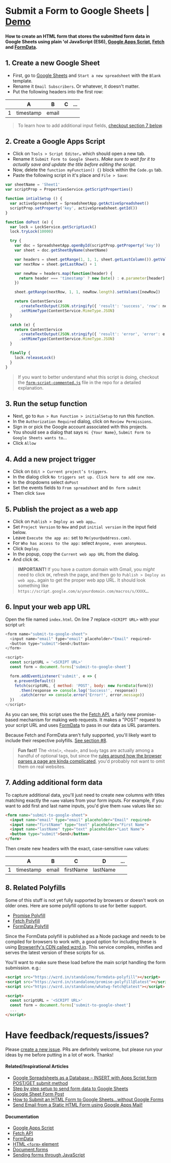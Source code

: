 # Submit a Form to Google Sheets | [Demo](https://form-to-google-sheets.surge.sh)

#### How to create an HTML form that stores the submitted form data in Google Sheets using plain 'ol JavaScript (ES6), [Google Apps Script](https://developers.google.com/apps-script/), [Fetch](https://developer.mozilla.org/en-US/docs/Web/API/Fetch_API) and [FormData](https://developer.mozilla.org/en-US/docs/Web/API/FormData).

## 1. Create a new Google Sheet

- First, go to [Google Sheets](https://docs.google.com/spreadsheets) and `Start a new spreadsheet` with the `Blank` template.
- Rename it `Email Subscribers`. Or whatever, it doesn't matter.
- Put the following headers into the first row:

|   |     A     |   B   | C | ... |
|---|:---------:|:-----:|:-:|:---:|
| 1 | timestamp | email |   |     |

> To learn how to add additional input fields, [checkout section 7 below](#7-adding-additional-form-data).

## 2. Create a Google Apps Script

- Click on `Tools > Script Editor…` which should open a new tab.
- Rename it `Submit Form to Google Sheets`. _Make sure to wait for it to actually save and update the title before editing the script._
- Now, delete the `function myFunction() {}` block within the `Code.gs` tab.
- Paste the following script in it's place and `File > Save`:

```js
var sheetName = 'Sheet1'
var scriptProp = PropertiesService.getScriptProperties()

function intialSetup () {
  var activeSpreadsheet = SpreadsheetApp.getActiveSpreadsheet()
  scriptProp.setProperty('key', activeSpreadsheet.getId())
}

function doPost (e) {
  var lock = LockService.getScriptLock()
  lock.tryLock(10000)

  try {
    var doc = SpreadsheetApp.openById(scriptProp.getProperty('key'))
    var sheet = doc.getSheetByName(sheetName)

    var headers = sheet.getRange(1, 1, 1, sheet.getLastColumn()).getValues()[0]
    var nextRow = sheet.getLastRow() + 1

    var newRow = headers.map(function(header) {
      return header === 'timestamp' ? new Date() : e.parameter[header]
    })

    sheet.getRange(nextRow, 1, 1, newRow.length).setValues([newRow])

    return ContentService
      .createTextOutput(JSON.stringify({ 'result': 'success', 'row': nextRow }))
      .setMimeType(ContentService.MimeType.JSON)
  }

  catch (e) {
    return ContentService
      .createTextOutput(JSON.stringify({ 'result': 'error', 'error': e }))
      .setMimeType(ContentService.MimeType.JSON)
  }

  finally {
    lock.releaseLock()
  }
}
```

> If you want to better understand what this script is doing, checkout the [`form-script-commented.js`](https://github.com/jamiewilson/form-to-google-sheets/blob/master/form-script-commented.js) file in the repo for a detailed explanation. 

## 3. Run the setup function

- Next, go to `Run > Run Function > initialSetup` to run this function.
- In the `Authorization Required` dialog, click on `Review Permissions`.
- Sign in or pick the Google account associated with this projects.
- You should see a dialog that says `Hi {Your Name}`, `Submit Form to Google Sheets wants to`...
- Click `Allow`

## 4. Add a new project trigger 
- Click on `Edit > Current project’s triggers`. 
- In the dialog click `No triggers set up. Click here to add one now.` 
- In the dropdowns select `doPost`
- Set the events fields to `From spreadsheet` and `On form submit`
- Then click `Save`

## 5. Publish the project as a web app

- Click on `Publish > Deploy as web app…`.
- Set `Project Version` to `New` and put `initial version` in the input field below.
- Leave `Execute the app as:` set to `Me(your@address.com)`.
- For `Who has access to the app:` select `Anyone, even anonymous`.
- Click `Deploy`.
- In the popup, copy the `Current web app URL` from the dialog.
- And click `OK`.

> **IMPORTANT!** If you have a custom domain with Gmail, you _might_ need to click `OK`, refresh the page, and then go to `Publish > Deploy as web app…` again to get the proper web app URL. It should look something like `https://script.google.com/a/yourdomain.com/macros/s/XXXX…`.

## 6. Input your web app URL

Open the file named `index.html`. On line 7 replace `<SCRIPT URL>` with your script url:

```js
<form name="submit-to-google-sheet">
  <input name="email" type="email" placeholder="Email" required>
  <button type="submit">Send</button>
</form>

<script>
  const scriptURL = '<SCRIPT URL>'
  const form = document.forms['submit-to-google-sheet']

  form.addEventListener('submit', e => {
    e.preventDefault()
    fetch(scriptURL, { method: 'POST', body: new FormData(form)})
      .then(response => console.log('Success!', response))
      .catch(error => console.error('Error!', error.message))
  })
</script>
```

As you can see, this script uses the the [Fetch API](https://developer.mozilla.org/en-US/docs/Web/API/Fetch_API), a fairly new promise-based mechanism for making web requests. It makes a "POST" request to your script URL and uses [FormData](https://developer.mozilla.org/en-US/docs/Web/API/FormData) to pass in our data as URL paramters.

Because Fetch and FormData aren't fully supported, you'll likely want to include their respective polyfills. [See section #8](#8-related-polyfills). 

> **Fun fact!** The `<html>`, `<head>`, and `body` tags are actually among a handful of optional tags, but since the [rules around how the browser parses a page are kinda complicated](https://www.w3.org/TR/2011/WD-html5-20110525/syntax.html#optional-tags), you'd probably not want to omit them on real websites.

## 7. Adding additional form data
To capture additional data, you'll just need to create new columns with titles matching exactly the `name` values from your form inputs. For example, if you want to add first and last name inputs, you'd give them `name` values like so:

```html
<form name="submit-to-google-sheet">
  <input name="email" type="email" placeholder="Email" required>
  <input name="firstName" type="text" placeholder="First Name">
  <input name="lastName" type="text" placeholder="Last Name">
  <button type="submit">Send</button>
</form>
```

Then create new headers with the exact, case-sensitive `name` values:

|   |     A     |   B   |     C     |     D    | ... |
|---|:---------:|:-----:|:---------:|:--------:|:---:|
| 1 | timestamp | email | firstName | lastName |     |

## 8. Related Polyfills
Some of this stuff is not yet fully supported by browsers or doesn't work on older ones. Here are some polyfill options to use for better support.

- [Promise Polyfill](https://github.com/taylorhakes/promise-polyfill)
- [Fetch Polyfill](https://github.com/github/fetch)
- [FormData Polyfill](https://github.com/jimmywarting/FormData)

Since the FormData polyfill is published as a Node package and needs to be compiled for browsers to work with, a good option for including these is using [Browserify's CDN called wzrd.in](https://wzrd.in/). This service compiles, minifies and serves the latest version of these scripts for us.

You'll want to make sure these load before the main script handling the form submission. e.g.:

```html
<script src="https://wzrd.in/standalone/formdata-polyfill"></script>
<script src="https://wzrd.in/standalone/promise-polyfill@latest"></script>
<script src="https://wzrd.in/standalone/whatwg-fetch@latest"></script>

<script>
  const scriptURL = '<SCRIPT URL>'
  const form = document.forms['submit-to-google-sheet']
  ...
</script>
```

# Have feedback/requests/issues?
Please [create a new issue](https://github.com/jamiewilson/form-to-google-sheet/issues). PRs are definitely welcome, but please run your ideas by me before putting in a lot of work. Thanks!

#### Related/Inspirational Articles
- [Google Spreadsheets as a Database – INSERT with Apps Script form POST/GET submit method](https://mashe.hawksey.info/2011/10/google-spreadsheets-as-a-database-insert-with-apps-script-form-postget-submit-method/)
- [Step by step setup to send form data to Google Sheets](http://railsrescue.com/blog/2015-05-28-step-by-step-setup-to-send-form-data-to-google-sheets/)
- [Google Sheet Form Post](https://gist.github.com/willpatera/ee41ae374d3c9839c2d6)
- [How to Submit an HTML Form to Google Sheets…without Google Forms](https://medium.com/@dmccoy/how-to-submit-an-html-form-to-google-sheets-without-google-forms-b833952cc175)
- [Send Email from a Static HTML Form using Google Apps Mail!](https://github.com/dwyl/html-form-send-email-via-google-script-without-server)

#### Documentation
- [Google Apps Script](https://developers.google.com/apps-script/)
- [Fetch API](https://developer.mozilla.org/en-US/docs/Web/API/Fetch_API)
- [FormData](https://developer.mozilla.org/en-US/docs/Web/API/FormData)
- [HTML `<form>` element](https://developer.mozilla.org/en-US/docs/Web/HTML/Element/form)
- [Document.forms](https://developer.mozilla.org/en-US/docs/Web/API/Document/forms)
- [Sending forms through JavaScript](https://developer.mozilla.org/en-US/docs/Learn/HTML/Forms/Sending_forms_through_JavaScript)
